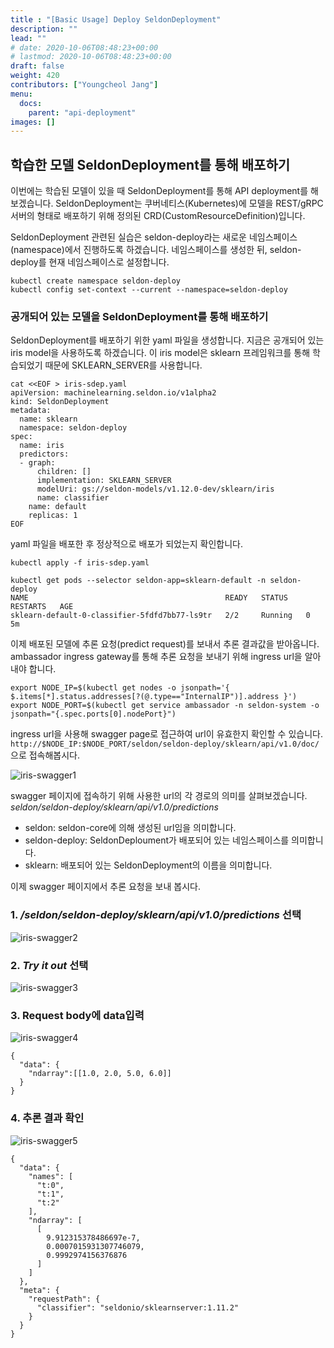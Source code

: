 ```yaml
---
title : "[Basic Usage] Deploy SeldonDeployment"
description: ""
lead: ""
# date: 2020-10-06T08:48:23+00:00
# lastmod: 2020-10-06T08:48:23+00:00
draft: false
weight: 420
contributors: ["Youngcheol Jang"]
menu:
  docs:
    parent: "api-deployment"
images: []
---
```


## 학습한 모델 SeldonDeployment를 통해 배포하기

이번에는 학습된 모델이 있을 때 SeldonDeployment를 통해 API deployment를 해 보겠습니다.
SeldonDeployment는 쿠버네티스(Kubernetes)에 모델을 REST/gRPC 서버의 형태로 배포하기 위해 정의된 CRD(CustomResourceDefinition)입니다.

SeldonDeployment 관련된 실습은 seldon-deploy라는 새로운 네임스페이스(namespace)에서 진행하도록 하겠습니다.
네임스페이스를 생성한 뒤, seldon-deploy를 현재 네임스페이스로 설정합니다.

```text
kubectl create namespace seldon-deploy
kubectl config set-context --current --namespace=seldon-deploy
```

### 공개되어 있는 모델을 SeldonDeployment를 통해 배포하기

SeldonDeployment를 배포하기 위한 yaml 파일을 생성합니다.
지금은 공개되어 있는 iris model을 사용하도록 하겠습니다.
이 iris model은 sklearn 프레임워크를 통해 학습되었기 때문에 SKLEARN_SERVER를 사용합니다.

```text
cat <<EOF > iris-sdep.yaml
apiVersion: machinelearning.seldon.io/v1alpha2
kind: SeldonDeployment
metadata:
  name: sklearn
  namespace: seldon-deploy
spec:
  name: iris
  predictors:
  - graph:
      children: []
      implementation: SKLEARN_SERVER
      modelUri: gs://seldon-models/v1.12.0-dev/sklearn/iris
      name: classifier
    name: default
    replicas: 1
EOF
```

yaml 파일을 배포한 후 정상적으로 배포가 되었는지 확인합니다.

```text
kubectl apply -f iris-sdep.yaml

kubectl get pods --selector seldon-app=sklearn-default -n seldon-deploy
NAME                                            READY   STATUS    RESTARTS   AGE
sklearn-default-0-classifier-5fdfd7bb77-ls9tr   2/2     Running   0          5m
```

이제 배포된 모델에 추론 요청(predict request)를 보내서 추론 결과값을 받아옵니다.
ambassador ingress gateway를 통해 추론 요청을 보내기 위해 ingress url을 알아내야 합니다.

```text
export NODE_IP=$(kubectl get nodes -o jsonpath='{ $.items[*].status.addresses[?(@.type=="InternalIP")].address }')
export NODE_PORT=$(kubectl get service ambassador -n seldon-system -o jsonpath="{.spec.ports[0].nodePort}")
```

ingress url을 사용해 swagger page로 접근하여 url이 유효한지 확인할 수 있습니다.
`http://$NODE_IP:$NODE_PORT/seldon/seldon-deploy/sklearn/api/v1.0/doc/`으로 접속해봅시다.

<p>
  <img src="/images/docs/api-deployment/iris-swagger1.png" title="iris-swagger1"/>
</p>

swagger 페이지에 접속하기 위해 사용한 url의 각 경로의 의미를 살펴보겠습니다.
*seldon/seldon-deploy/sklearn/api/v1.0/predictions*

- seldon: seldon-core에 의해 생성된 url임을 의미합니다.
- seldon-deploy: SeldonDeploument가 배포되어 있는 네임스페이스를 의미합니다.
- sklearn: 배포되어 있는 SeldonDeployment의 이름을 의미합니다.

이제 swagger 페이지에서 추론 요청을 보내 봅시다.

### 1. */seldon/seldon-deploy/sklearn/api/v1.0/predictions* 선택

<p>
  <img src="/images/docs/api-deployment/iris-swagger2.png" title="iris-swagger2"/>
</p>

### 2. *Try it out* 선택

<p>
  <img src="/images/docs/api-deployment/iris-swagger3.png" title="iris-swagger3"/>
</p>

### 3. Request body에 data입력

<p>
  <img src="/images/docs/api-deployment/iris-swagger4.png" title="iris-swagger4"/>
</p>

```text
{
  "data": {
    "ndarray":[[1.0, 2.0, 5.0, 6.0]]
  }
}
```

### 4. 추론 결과 확인

<p>
  <img src="/images/docs/api-deployment/iris-swagger5.png" title="iris-swagger5"/>
</p>

```text
{
  "data": {
    "names": [
      "t:0",
      "t:1",
      "t:2"
    ],
    "ndarray": [
      [
        9.912315378486697e-7,
        0.0007015931307746079,
        0.9992974156376876
      ]
    ]
  },
  "meta": {
    "requestPath": {
      "classifier": "seldonio/sklearnserver:1.11.2"
    }
  }
}
```
